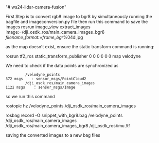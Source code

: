 "# ws24-lidar-camera-fusion" 

First Step is to convert rgb8 image to bgr8 by simultaneously running the bagfile and imageconversion.py file 
then run this command to save the images rosrun image_view extract_images image:=/dji_osdk_ros/main_camera_images_bgr8 _filename_format:=frame_bgr_%04d.jpg

as the  map doesn’t exist, ensure the static transform command is running:

rosrun tf2_ros static_transform_publisher 0 0 0 0 0 0 map velodyne

We need to check if the data points are synchronized as 

             /velodyne_points                                               372 msgs    : sensor_msgs/PointCloud2
             /dji_osdk_ros/main_camera_images                              1122 msgs    : sensor_msgs/Image

so we run this command

 rostopic hz /velodyne_points /dji_osdk_ros/main_camera_images

rosbag record -O snippet_with_bgr8.bag /velodyne_points /dji_osdk_ros/main_camera_images /dji_osdk_ros/main_camera_images_bgr8 /dji_osdk_ros/imu /tf

saving the converted images to a new bag files 

